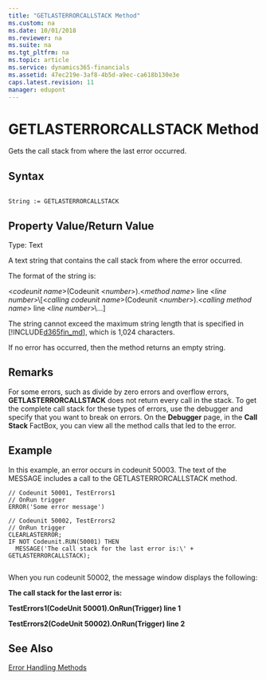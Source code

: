 ```yaml
---
title: "GETLASTERRORCALLSTACK Method"
ms.custom: na
ms.date: 10/01/2018
ms.reviewer: na
ms.suite: na
ms.tgt_pltfrm: na
ms.topic: article
ms.service: dynamics365-financials
ms.assetid: 47ec219e-3af8-4b5d-a9ec-ca618b130e3e
caps.latest.revision: 11
manager: edupont
---
```


 

# GETLASTERRORCALLSTACK Method
Gets the call stack from where the last error occurred.  
  
## Syntax  
  
```  
  
String := GETLASTERRORCALLSTACK  
```  
  
## Property Value/Return Value  
 Type: Text  
  
 A text string that contains the call stack from where the error occurred.  
  
 The format of the string is:  
  
 \<*codeunit name*>\(Codeunit \<*number*>\).\<*method name*> line \<*line number*>\\\[\<*calling codeunit name*>\(Codeunit \<*number*>\).\<*calling method name*> line \<*line number*>\\...\]  
  
 The string cannot exceed the maximum string length that is specified in [!INCLUDE[d365fin_md](../includes/d365fin_md.md)], which is 1,024 characters.  
  
 If no error has occurred, then the method returns an empty string.  
  
## Remarks  
 For some errors, such as divide by zero errors and overflow errors, **GETLASTERRORCALLSTACK** does not return every call in the stack. To get the complete call stack for these types of errors, use the debugger and specify that you want to break on errors. On the **Debugger** page, in the **Call Stack** FactBox, you can view all the method calls that led to the error. 
 
 <!-- Links For more information, see [How to: Break on Errors](How-to-Break-on-Errors.md). --> 
  
## Example  
 In this example, an error occurs in codeunit 50003. The text of the MESSAGE includes a call to the GETLASTERRORCALLSTACK method.  
  
```  
// Codeunit 50001, TestErrors1  
// OnRun trigger  
ERROR('Some error message')  
  
// Codeunit 50002, TestErrors2  
// OnRun trigger  
CLEARLASTERROR;  
IF NOT Codeunit.RUN(50001) THEN  
  MESSAGE('The call stack for the last error is:\' + GETLASTERRORCALLSTACK);  
  
```  
  
 When you run codeunit 50002, the message window displays the following:  
  
 **The call stack for the last error is:**  
  
 **TestErrors1\(CodeUnit 50001\).OnRun\(Trigger\) line 1**  
  
 **TestErrors2\(CodeUnit 50002\).OnRun\(Trigger\) line 2**  
  
## See Also  
 [Error Handling Methods](devenv-error-handling-methods.md)